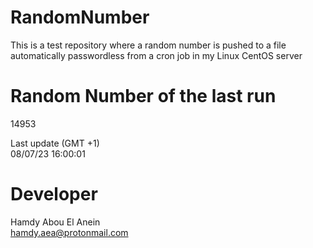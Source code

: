 # RandomNumber    
This is a test repository where a random number is pushed to a file automatically passwordless from a cron job in my Linux CentOS server    
# Random Number of the last run   
14953
      
Last update (GMT +1)    
08/07/23 16:00:01
# Developer    
Hamdy Abou El Anein   
hamdy.aea@protonmail.com

